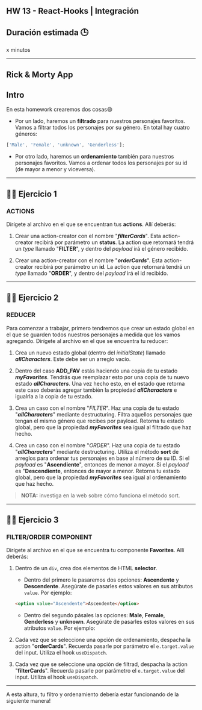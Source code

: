 ## HW 13 - React-Hooks | Integración

## Duración estimada 🕒

x minutos

---

## Rick & Morty App

## Intro

En esta homework crearemos dos cosas😄

-  Por un lado, haremos un **filtrado** para nuestros personajes favoritos. Vamos a filtrar todos los personajes por su género. En total hay cuatro géneros:

```javascript
['Male', 'Female', 'unknown', 'Genderless'];
```

-  Por otro lado, haremos un **ordenamiento** también para nuestros personajes favoritos. Vamos a ordenar todos los personajes por su id (de mayor a menor y viceversa).

---

## 👩‍💻 Ejercicio 1

### **ACTIONS**

Dirígete al archivo en el que se encuentran tus **actions**. Allí deberás:

1. Crear una action-creator con el nombre "**_filterCards_**". Esta action-creator recibirá por parámetro un **status**. La action que retornará tendrá un _type_ llamado "**FILTER**", y dentro del _payload_ irá el género recibido.

2. Crear una action-creator con el nombre "**_orderCards_**". Esta action-creator recibirá por parámetro un **id**. La action que retornará tendrá un _type_ llamado "**ORDER**", y dentro del _payload_ irá el id recibido.

---

## 👩‍💻 Ejercicio 2

### **REDUCER**

Para comenzar a trabajar, primero tendremos que crear un estado global en el que se guarden todos nuestros personajes a medida que los vamos agregando. Dirígete al archivo en el que se encuentra tu reducer:

1. Crea un nuevo estado global (dentro del _initialState_) llamado _**allCharacters**_. Este debe ser un arreglo vacío.

2. Dentro del caso **ADD_FAV** estás haciendo una copia de tu estado _**myFavorites**_. Tendrás que reemplazar esto por una copia de tu nuevo estado _**allCharacters**_. Una vez hecho esto, en el estado que retorna este caso deberás agregar también la propiedad _**allCharacters**_ e igualrla a la copia de tu estado.

3. Crea un caso con el nombre "_FILTER_". Haz una copia de tu estado "**_allCharacters_**" mediante destructuring. Filtra aquellos personajes que tengan el mismo género que recibes por payload. Retorna tu estado global, pero que la propiedad **_myFavorites_** sea igual al filtrado que haz hecho.

4. Crea un caso con el nombre "_ORDER_". Haz una copia de tu estado "**_allCharacters_**" mediante destructuring. Utiliza el método **sort** de arreglos para ordenar tus personajes en base al número de su ID. Si el _payload_ es "**Ascendiente**", entonces de menor a mayor. Si el _payload_ es "**Descendiente**, entonces de mayor a menor. Retorna tu estado global, pero que la propiedad **_myFavorites_** sea igual al ordenamiento que haz hecho.

> **NOTA:** investiga en la web sobre cómo funciona el método sort.

---

## 👩‍💻 Ejercicio 3

### **FILTER/ORDER COMPONENT**

Dirígete al archivo en el que se encuentra tu componente **Favorites**. Allí deberás:

1. Dentro de un `div`, crea dos elementos de HTML **selector**.

   -  Dentro del primero le pasaremos dos opciones: **Ascendente** y **Descendente**. Asegúrate de pasarles estos valores en sus atributos `value`. Por ejemplo:

   ```html
   <option value="Ascendente">Ascendente</option>
   ```

   -  Dentro del segundo pásales las opciones: **Male**, **Female**, **Genderless** y **unknown**. Asegúrate de pasarles estos valores en sus atributos `value`. Por ejemplo:

2. Cada vez que se seleccione una opción de ordenamiento, despacha la action "**orderCards**". Recuerda pasarle por parámetro el `e.target.value` del input. Utiliza el hook `useDispatch`.

3. Cada vez que se seleccione una opción de filtrad, despacha la action "**filterCards**". Recuerda pasarle por parámetro el `e.target.value` del input. Utiliza el hook `useDispatch`.

---

A esta altura, tu filtro y ordenamiento debería estar funcionando de la siguiente manera!

<img src="./img/example.gif" alt="" />

